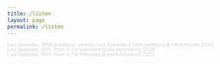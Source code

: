 ```yaml
---
title: /listen
layout: page
permalink: /listen
---
```


<div style="font-size: 10px; color: #cccccc; line-break: anywhere; word-break: normal; overflow: hidden; white-space: nowrap; text-overflow: ellipsis; font-family: Interstate,Lucida Grande,Lucida Sans Unicode,Lucida Sans,Garuda,Verdana,Tahoma,sans-serif; font-weight: 100;">
    <a href="https://soundcloud.com/luca-spanedda-1995" title="Luca Spanedda" target="_blank" style="color: #cccccc; text-decoration: none;">Luca Spanedda</a> · 
    <a href="https://soundcloud.com/luca-spanedda-1995/waste-kompost-radio" title="WKR (Installation, excerpt) (Luca Spanedda &amp; Dario Sanfilippo) @ Infiniti Possibili [2024]" target="_blank" style="color: #cccccc; text-decoration: none;">WKR (Installation, excerpt) (Luca Spanedda &amp; Dario Sanfilippo) @ Infiniti Possibili [2024]</a>
</div>

<div style="font-size: 10px; color: #cccccc; line-break: anywhere; word-break: normal; overflow: hidden; white-space: nowrap; text-overflow: ellipsis; font-family: Interstate,Lucida Grande,Lucida Sans Unicode,Lucida Sans,Garuda,Verdana,Tahoma,sans-serif; font-weight: 100;">
    <a href="https://soundcloud.com/luca-spanedda-1995" title="Luca Spanedda" target="_blank" style="color: #cccccc; text-decoration: none;">Luca Spanedda</a> · 
    <a href="https://soundcloud.com/luca-spanedda-1995/riti-room-is-the-instrument-studio-performance-2024" title="RITI : Room Is The Instrument (studio performance) [2024]" target="_blank" style="color: #cccccc; text-decoration: none;">RITI : Room Is The Instrument (studio performance) [2024]</a>
</div>

<div style="font-size: 10px; color: #cccccc; line-break: anywhere; word-break: normal; overflow: hidden; white-space: nowrap; text-overflow: ellipsis; font-family: Interstate,Lucida Grande,Lucida Sans Unicode,Lucida Sans,Garuda,Verdana,Tahoma,sans-serif; font-weight: 100;">
    <a href="https://soundcloud.com/luca-spanedda-1995" title="Luca Spanedda" target="_blank" style="color: #cccccc; text-decoration: none;">Luca Spanedda</a> · 
    <a href="https://soundcloud.com/luca-spanedda-1995/riti-room-is-the-instrument" title="RITI : Room Is The Instrument @ elettroAQustica 8 [2023]" target="_blank" style="color: #cccccc; text-decoration: none;">RITI : Room Is The Instrument @ elettroAQustica 8 [2023]</a>
</div>
